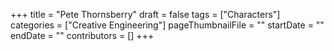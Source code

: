+++
title = "Pete Thornsberry"
draft = false
tags = ["Characters"]
categories = ["Creative Engineering"]
pageThumbnailFile = ""
startDate = ""
endDate = ""
contributors = []
+++
